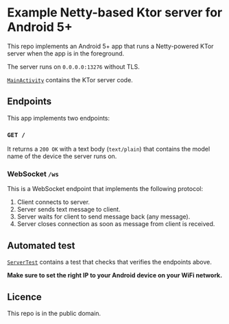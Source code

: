 # Example Netty-based Ktor server for Android 5+

This repo implements an Android 5+ app that runs a Netty-powered KTor server when the app is in the foreground.

The server runs on `0.0.0.0:13276` without TLS.

[`MainActivity`](app/src/main/java/com/example/ktorwsissue/MainActivity.kt) contains the KTor server code.

## Endpoints

This app implements two endpoints:

### `GET /`

It returns a `200 OK` with a text body (`text/plain`) that contains the model name of the device the server runs on.

### WebSocket `/ws`

This is a WebSocket endpoint that implements the following protocol:

1. Client connects to server.
1. Server sends text message to client.
1. Server waits for client to send message back (any message).
1. Server closes connection as soon as message from client is received.

## Automated test

[`ServerTest`](app/src/test/java/com/example/ktorwsissue/ServerTest.kt) contains a test that checks that verifies the endpoints above.

**Make sure to set the right IP to your Android device on your WiFi network.**

## Licence

This repo is in the public domain.
